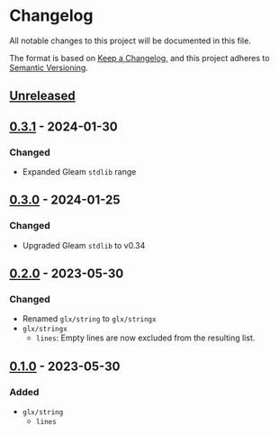# Changelog

All notable changes to this project will be documented in this file.

The format is based on [Keep a Changelog](https://keepachangelog.com/en/1.0.0/),
and this project adheres to [Semantic Versioning](https://semver.org/spec/v2.0.0.html).

## [Unreleased]

## [0.3.1] - 2024-01-30

### Changed

- Expanded Gleam `stdlib` range

## [0.3.0] - 2024-01-25

### Changed

- Upgraded Gleam `stdlib` to v0.34

## [0.2.0] - 2023-05-30

### Changed

- Renamed `glx/string` to `glx/stringx`
- `glx/stringx`
  - `lines`: Empty lines are now excluded from the resulting list.

## [0.1.0] - 2023-05-30

### Added

- `glx/string`
  - `lines`

[unreleased]: https://github.com/maxdeviant/glx/compare/v0.3.1...HEAD
[0.3.1]: https://github.com/maxdeviant/glx/compare/v0.3.0...v0.3.1
[0.3.0]: https://github.com/maxdeviant/glx/compare/v0.2.0...v0.3.0
[0.2.0]: https://github.com/maxdeviant/glx/compare/v0.1.0...v0.2.0
[0.1.0]: https://github.com/maxdeviant/glx/compare/75a6202...v0.1.0
